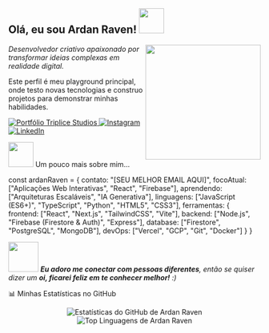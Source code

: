 

<h2> Olá, eu sou Ardan Raven! <img src="https://media.giphy.com/media/mGcNjsfWAjY5AEZNw6/giphy.gif" width="50"></h2>
<img align='right' src="https://media.giphy.com/media/ieyl9zmCjO4b4t6qoY/giphy.gif" width="230">
<p>
<em>Desenvolvedor criativo apaixonado por transformar ideias complexas em realidade digital.</em>





Este perfil é meu playground principal, onde testo novas tecnologias e construo projetos para demonstrar minhas habilidades.
</p>

<!-- Badges de Contato -->

<p>
<a href="https://www.google.com/search?q=http://triplicestudios.site/" target="_blank">
<img src="https://www.google.com/search?q=https://img.shields.io/badge/-Portf%C3%B3lio-brightgreen%3Fstyle%3Dflat-square%26logo%3Dgoogle-chrome%26logoColor%3Dwhite" alt="Portfólio Triplice Studios">
</a>
<a href="https://www.google.com/search?q=https://www.instagram.com/leo_machado_27" target="_blank">
<img src="https://www.google.com/search?q=https://img.shields.io/badge/-leo_machado_27-purple%3Fstyle%3Dflat-square%26logo%3DInstagram%26logoColor%3Dwhite" alt="Instagram">
</a>
<a href="https://www.google.com/search?q=https://www.linkedin.com/in/SEU-USUARIO-AQUI" target="_blank">
<img src="https://www.google.com/search?q=https://img.shields.io/badge/-LinkedIn-blue%3Fstyle%3Dflat-square%26logo%3DLinkedin%26logoColor%3Dwhite" alt="LinkedIn">
</a>
</p>

<img src="https://media.giphy.com/media/VgCDAzcKvsR6OM0uWg/giphy.gif" width="50"> Um pouco mais sobre mim...

const ardanRaven = {
  contato: "[SEU MELHOR EMAIL AQUI]",
  focoAtual: ["Aplicações Web Interativas", "React", "Firebase"],
  aprendendo: ["Arquiteturas Escaláveis", "IA Generativa"],
  linguagens: ["JavaScript (ES6+)", "TypeScript", "Python", "HTML5", "CSS3"],
  ferramentas: {
    frontend: ["React", "Next.js", "TailwindCSS", "Vite"],
    backend: ["Node.js", "Firebase (Firestore & Auth)", "Express"],
    database: ["Firestore", "PostgreSQL", "MongoDB"],
    devOps: ["Vercel", "GCP", "Git", "Docker"]
  }
}


<img src="https://media.giphy.com/media/LnQjpWaON8nhr21vNW/giphy.gif" width="60"> <em><b>Eu adoro me conectar com pessoas diferentes</b>, então se quiser dizer um <b>oi, ficarei feliz em te conhecer melhor!</b> :)</em>

📊 Minhas Estatísticas no GitHub

<p align="center">
<img src="https://www.google.com/search?q=https://github-readme-stats.vercel.app/api%3Fusername%3Dardanraven%26show_icons%3Dtrue%26theme%3Ddracula%26include_all_commits%3Dtrue%26count_private%3Dtrue" alt="Estatísticas do GitHub de Ardan Raven" />





<img src="https://www.google.com/search?q=https://github-readme-stats.vercel.app/api/top-langs/%3Fusername%3Dardanraven%26layout%3Dcompact%26langs_count%3D7%26theme%3Ddracula" alt="Top Linguagens de Ardan Raven" />
</p>
